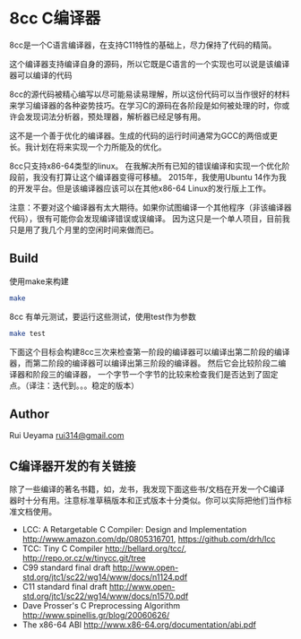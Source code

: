 # 8cc C编译器
8cc是一个C语言编译器，在支持C11特性的基础上，尽力保持了代码的精简。

这个编译器支持编译自身的源码，所以它既是C语言的一个实现也可以说是该编译器可以编译的代码

8cc的源代码被精心编写以尽可能易读易理解，所以这份代码可以当作很好的材料来学习编译器的各种姿势技巧。在学习C的源码在各阶段是如何被处理的时，你或许会发现词法分析器，预处理器，解析器已经足够有用。

这不是一个善于优化的编译器。生成的代码的运行时间通常为GCC的两倍或更长。我计划在将来实现一个力所能及的优化。

8cc只支持x86-64类型的linux。 在我解决所有已知的错误编译和实现一个优化阶段前，我没有打算让这个编译器变得可移植。 2015年，我使用Ubuntu 14作为我的开发平台。但是该编译器应该可以在其他x86-64 Linux的发行版上工作。

注意：不要对这个编译器有太大期待。如果你试图编译一个其他程序（非该编译器代码），很有可能你会发现编译错误或误编译。 因为这只是一个单人项目，目前我只是用了我几个月里的空闲时间来做而已。

## Build
使用make来构建
```bash
make
```
8cc 有单元测试，要运行这些测试，使用test作为参数
```bash
make test
```
下面这个目标会构建8cc三次来检查第一阶段的编译器可以编译出第二阶段的编译器，而第二阶段的编译器可以编译出第三阶段的编译器。 然后它会比较阶段二编译器和阶段三的编译器， 一个字节一个字节的比较来检查我们是否达到了固定点。（译注：迭代到。。。稳定的版本）

## Author
Rui Ueyama <mail>rui314@gmail.com</mail>

## C编译器开发的有关链接
除了一些编译的著名书籍，如，龙书，我发现下面这些书/文档在开发一个C编译器时十分有用。注意标准草稿版本和正式版本十分类似。你可以实际把他们当作标准文档使用。
- LCC: A Retargetable C Compiler: Design and Implementation http://www.amazon.com/dp/0805316701, https://github.com/drh/lcc
- TCC: Tiny C Compiler http://bellard.org/tcc/, http://repo.or.cz/w/tinycc.git/tree
- C99 standard final draft http://www.open-std.org/jtc1/sc22/wg14/www/docs/n1124.pdf
- C11 standard final draft http://www.open-std.org/jtc1/sc22/wg14/www/docs/n1570.pdf
- Dave Prosser's C Preprocessing Algorithm http://www.spinellis.gr/blog/20060626/
- The x86-64 ABI http://www.x86-64.org/documentation/abi.pdf
